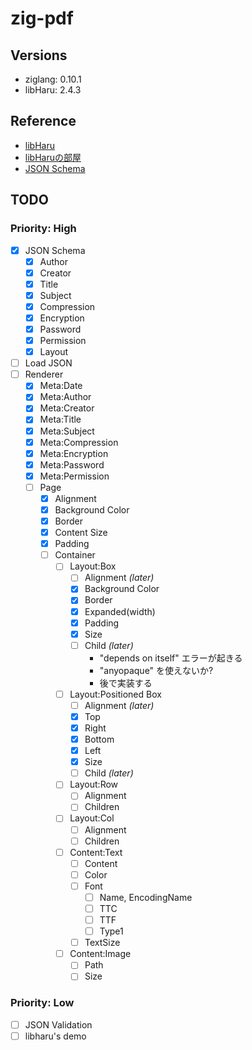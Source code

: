 # zig-pdf

## Versions

* ziglang: 0.10.1
* libHaru: 2.4.3

## Reference

* [libHaru](http://libharu.org/)
* [libHaruの部屋](http://www.t-net.ne.jp/~cyfis/libharu/)  
* [JSON Schema](https://json-schema.org/understanding-json-schema/)

## TODO

### Priority: High

- [x] JSON Schema
  - [x] Author
  - [x] Creator
  - [x] Title
  - [x] Subject
  - [x] Compression
  - [x] Encryption
  - [x] Password
  - [x] Permission
  - [x] Layout
- [ ] Load JSON
- [ ] Renderer
  - [x] Meta:Date
  - [x] Meta:Author
  - [x] Meta:Creator
  - [x] Meta:Title
  - [x] Meta:Subject
  - [x] Meta:Compression
  - [x] Meta:Encryption
  - [x] Meta:Password
  - [x] Meta:Permission
  - [ ] Page
    - [x] Alignment
    - [x] Background Color
    - [x] Border
    - [x] Content Size
    - [x] Padding
    - [ ] Container
      - [ ] Layout:Box
        - [ ] Alignment *(later)*
        - [x] Background Color
        - [x] Border
        - [x] Expanded(width)
        - [x] Padding
        - [x] Size
        - [ ] Child *(later)*
          - "depends on itself" エラーが起きる
          - "anyopaque" を使えないか?
          - 後で実装する
      - [ ] Layout:Positioned Box
        - [ ] Alignment *(later)*
        - [x] Top
        - [x] Right
        - [x] Bottom
        - [x] Left
        - [x] Size
        - [ ] Child *(later)*
      - [ ] Layout:Row
        - [ ] Alignment
        - [ ] Children
      - [ ] Layout:Col
        - [ ] Alignment
        - [ ] Children
      - [ ] Content:Text
        - [ ] Content
        - [ ] Color
        - [ ] Font
          - [ ] Name, EncodingName
          - [ ] TTC
          - [ ] TTF
          - [ ] Type1
        - [ ] TextSize
      - [ ] Content:Image
        - [ ] Path
        - [ ] Size

### Priority: Low

- [ ] JSON Validation
- [ ] libharu's demo